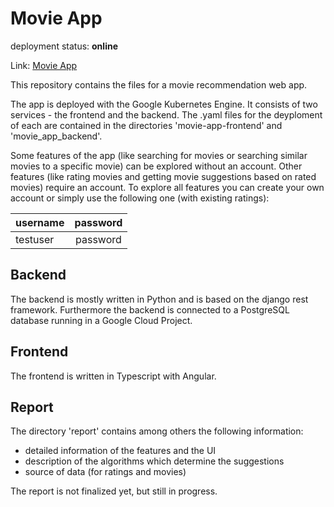 # Movie App

deployment status: **online**

Link: [Movie App](http://35.246.223.238)

This repository contains the files for a movie recommendation web app.

The app is deployed with the Google Kubernetes Engine. It consists of two services - the frontend and the backend. The .yaml files for the deyploment of each are contained in the directories 'movie-app-frontend' and 'movie_app_backend'.

Some features of the app (like searching for movies or searching similar movies to a specific movie) can be explored without an account. Other features (like rating movies and getting movie suggestions based on rated movies) require an account. To explore all features you can create your own account or simply use the following one (with existing ratings):

| username   |   password    |
|------------|:-------------:|
| testuser   |    password   |

## Backend

The backend is mostly written in Python and is based on the django rest framework. Furthermore the backend is connected to a PostgreSQL database running in a Google Cloud Project.

## Frontend

The frontend is written in Typescript with Angular.

## Report

The directory 'report' contains among others the following information:
 - detailed information of the features and the UI
 - description of the algorithms which determine the suggestions
 - source of data (for ratings and movies)

The report is not finalized yet, but still in progress.
